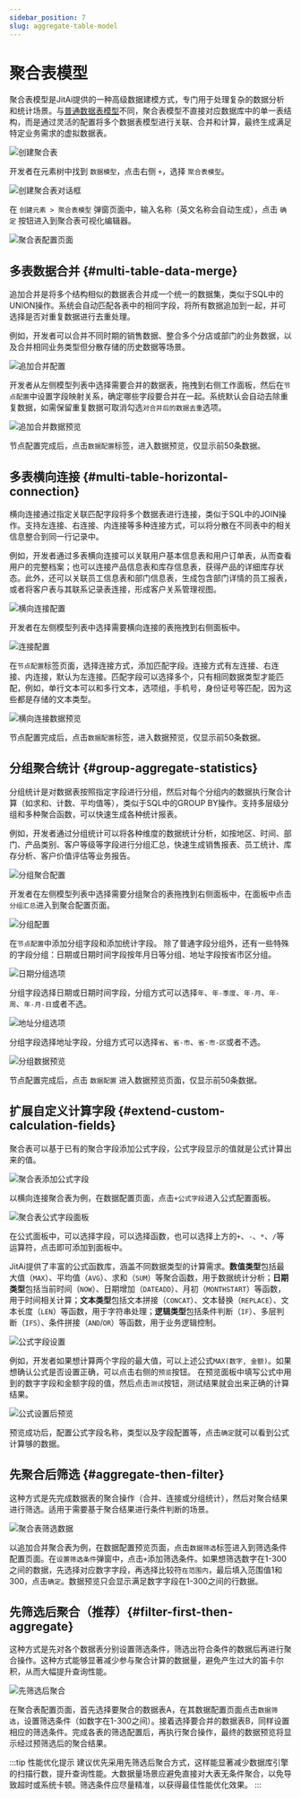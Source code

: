 ```yaml
---
sidebar_position: 7
slug: aggregate-table-model
---
```


# 聚合表模型

聚合表模型是JitAi提供的一种高级数据建模方式，专门用于处理复杂的数据分析和统计场景。与[普通数据表模型](./data-table-model)不同，聚合表模型不直接对应数据库中的单一表结构，而是通过灵活的配置将多个数据表模型进行关联、合并和计算，最终生成满足特定业务需求的虚拟数据表。

![创建聚合表](./img/create-aggregate-table.png "创建聚合表")

开发者在元素树中找到 `数据模型`，点击右侧 `+`，选择 `聚合表模型`。 

![创建聚合表对话框](./img/create-aggregate-table-2.png "创建聚合表对话框")

在 `创建元素 > 聚合表模型` 弹窗页面中，输入名称（英文名称会自动生成），点击 `确定` 按钮进入到聚合表可视化编辑器。

![聚合表配置页面](./img/aggregate-table-config-page.png "聚合表配置页面")

## 多表数据合并 {#multi-table-data-merge}
追加合并是将多个结构相似的数据表合并成一个统一的数据集，类似于SQL中的UNION操作。系统会自动匹配各表中的相同字段，将所有数据追加到一起，并可选择是否对重复数据进行去重处理。

例如，开发者可以合并不同时期的销售数据、整合多个分店或部门的业务数据，以及合并相同业务类型但分散存储的历史数据等场景。

![追加合并配置](./img/append-merge.png "追加合并配置")

开发者从左侧模型列表中选择需要合并的数据表，拖拽到右侧工作面板，然后在`节点配置`中设置字段映射关系，确定哪些字段要合并在一起。系统默认会自动去除重复数据，如需保留重复数据可取消勾选`对合并后的数据去重`选项。

![追加合并数据预览](./img/append-merge-data-preview.png "追加合并数据预览")

节点配置完成后，点击`数据配置`标签，进入数据预览，仅显示前50条数据。

## 多表横向连接 {#multi-table-horizontal-connection}
横向连接通过指定关联匹配字段将多个数据表进行连接，类似于SQL中的JOIN操作。支持左连接、右连接、内连接等多种连接方式，可以将分散在不同表中的相关信息整合到同一行记录中。

例如，开发者通过多表横向连接可以关联用户基本信息表和用户订单表，从而查看用户的完整档案；也可以连接产品信息表和库存信息表，获得产品的详细库存状态。此外，还可以关联员工信息表和部门信息表，生成包含部门详情的员工报表，或者将客户表与其联系记录表连接，形成客户关系管理视图。

![横向连接配置](./img/horizontal-join.png "横向连接配置")

开发者在左侧模型列表中选择需要横向连接的表拖拽到右侧面板中。

![连接配置](./img/connection-configuration.png "连接配置")

在`节点配置`标签页面，选择连接方式，添加匹配字段。连接方式有左连接、右连接、内连接，默认为左连接。匹配字段可以选择多个，只有相同数据类型才能匹配，例如，单行文本可以和多行文本，选项组，手机号，身份证号等匹配，因为这些都是存储的文本类型。

![横向连接数据预览](./img/horizontal-join-data-preview.png "横向连接数据预览")

节点配置完成后，点击`数据配置`标签，进入数据预览，仅显示前50条数据。

## 分组聚合统计 {#group-aggregate-statistics}
分组统计是对数据表按照指定字段进行分组，然后对每个分组内的数据执行聚合计算（如求和、计数、平均值等），类似于SQL中的GROUP BY操作。支持多层级分组和多种聚合函数，可以快速生成各种统计报表。

例如，开发者通过分组统计可以将各种维度的数据统计分析，如按地区、时间、部门、产品类别、客户等级等字段进行分组汇总，快速生成销售报表、员工统计、库存分析、客户价值评估等业务报告。

![分组聚合配置](./img/group-aggregation.png "分组聚合配置")

开发者在左侧模型列表中选择需要分组聚合的表拖拽到右侧面板中，在面板中点击`分组汇总`进入到聚合配置页面。

![分组配置](./img/group-configuration.png "分组配置")

在`节点配置`中添加分组字段和添加统计字段。
除了普通字段分组外，还有一些特殊的字段分组：日期或日期时间字段按年月日等分组、地址字段按省市区分组。

![日期分组选项](./img/date-grouping.png "日期分组选项")

分组字段选择日期或日期时间字段，分组方式可以选择`年`、`年-季度`、`年-月`、`年-周`、`年-月-日`或者不选。

![地址分组选项](./img/address-grouping.png "地址分组选项")

分组字段选择地址字段，分组方式可以选择`省`、`省-市`、`省-市-区`或者不选。

![分组数据预览](./img/grouped-data-preview.png "分组数据预览")

节点配置完成后，点击 `数据配置` 进入数据预览页面，仅显示前50条数据。

## 扩展自定义计算字段 {#extend-custom-calculation-fields}
聚合表可以基于已有的聚合字段添加公式字段，公式字段显示的值就是公式计算出来的值。

![聚合表添加公式字段](./img/aggregate-table-add-formula-field.png "聚合表添加公式字段")

以横向连接聚合表为例，在数据配置页面，点击`+公式字段`进入公式配置面板。

![聚合表公式字段面板](./img/aggregate-table-formula-field-panel.png "聚合表公式字段面板")

在公式面板中，可以选择字段，可以选择函数，也可以选择上方的`+`、`-`、`*`、`/`等运算符，点击即可添加到面板中。

JitAi提供了丰富的公式函数库，涵盖不同数据类型的计算需求。**数值类型**包括最大值（`MAX`）、平均值（`AVG`）、求和（`SUM`）等聚合函数，用于数据统计分析；**日期类型**包括当前时间（`NOW`）、日期增加（`DATEADD`）、月初（`MONTHSTART`）等函数，用于时间相关计算；**文本类型**包括文本拼接（`CONCAT`）、文本替换（`REPLACE`）、文本长度（`LEN`）等函数，用于字符串处理；**逻辑类型**包括条件判断（`IF`）、多层判断（`IFS`）、条件拼接（`AND`/`OR`）等函数，用于业务逻辑控制。

![公式字段设置](./img/formula-field-settings.gif "公式字段设置")

例如，开发者如果想计算两个字段的最大值，可以上述公式`MAX(数字, 金额)`。如果想确认公式是否设置正确，可以点击右侧的`预览`按钮。
在预览面板中填写公式中用到的数字字段和金额字段的值，然后点击`测试`按钮，测试结果就会出来正确的计算结果。

![公式设置后预览](./img/preview-after-formula-settings.gif "公式设置后预览")

预览成功后，配置公式字段名称，类型以及字段配置等，点击`确定`就可以看到公式计算够的数据。

## 先聚合后筛选 {#aggregate-then-filter}
这种方式是先完成数据表的聚合操作（合并、连接或分组统计），然后对聚合结果进行筛选。适用于需要基于聚合结果进行条件判断的场景。

![聚合表筛选数据](./img/aggregate-table-filter-data.gif "聚合表筛选数据")

以追加合并聚合表为例，在数据配置预览页面，点击`数据筛选`标签进入到筛选条件配置页面。在`设置筛选条件`弹窗中，点击`+`添加筛选条件。如果想筛选数字在1-300之间的数据，先选择对应数字字段，再选择比较符`在范围内`，最后填入范围值1和300，点击`确定`。数据预览只会显示满足数字字段在1-300之间的行数据。

## 先筛选后聚合（推荐）{#filter-first-then-aggregate}
这种方式是先对各个数据表分别设置筛选条件，筛选出符合条件的数据后再进行聚合操作。这种方式能够显著减少参与聚合计算的数据量，避免产生过大的笛卡尔积，从而大幅提升查询性能。

![先筛选后聚合](./img/filter-first-then-aggregate.gif "先筛选后聚合")

在聚合表配置页面，首先选择要聚合的数据表A，在其数据配置页面点击`数据筛选`，设置筛选条件（如数字在1-300之间）。接着选择要合并的数据表B，同样设置相应的筛选条件。完成各表的筛选配置后，再执行聚合操作，最终的数据预览将显示经过预筛选后的聚合结果。

:::tip 性能优化提示
建议优先采用先筛选后聚合方式，这样能显著减少数据库引擎的扫描行数，提升查询性能。大数据量场景应避免直接对大表无条件聚合，以免导致超时或系统卡顿。筛选条件应尽量精准，以获得最佳性能优化效果。
:::

